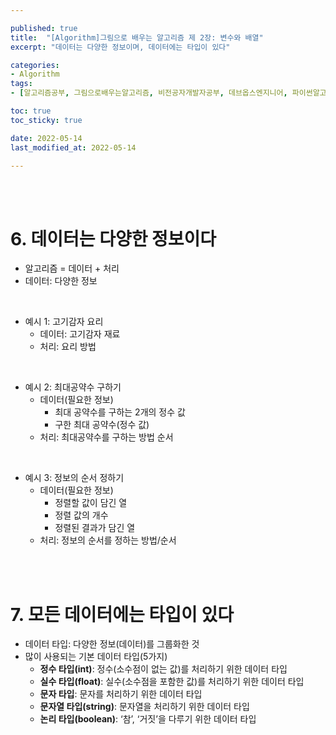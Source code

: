 ```yaml
---

published: true
title:  "[Algorithm]그림으로 배우는 알고리즘 제 2장: 변수와 배열"
excerpt: "데이터는 다양한 정보이며, 데이터에는 타입이 있다"

categories:
- Algorithm
tags:
- [알고리즘공부, 그림으로배우는알고리즘, 비전공자개발자공부, 데브옵스엔지니어, 파이썬알고리즘, 알고리즘책추천, 데이터타입]

toc: true
toc_sticky: true

date: 2022-05-14
last_modified_at: 2022-05-14

---
```

<br/><br/>

# 6. 데이터는 다양한 정보이다

- 알고리즘 = 데이터 + 처리
- 데이터: 다양한 정보

<br/>

- 예시 1: 고기감자 요리
    - 데이터: 고기감자 재료
    - 처리: 요리 방법

<br/>

- 예시 2: 최대공약수 구하기
    - 데이터(필요한 정보)
        - 최대 공약수를 구하는 2개의 정수 값
        - 구한 최대 공약수(정수 값)
    - 처리: 최대공약수를 구하는 방법 순서

<br/>

- 예시 3: 정보의 순서 정하기
    - 데이터(필요한 정보)
        - 정렬할 값이 담긴 열
        - 정렬 값의 개수
        - 정렬된 결과가 담긴 열
    - 처리: 정보의 순서를 정하는 방법/순서
    
<br/><br/>

# 7. 모든 데이터에는 타입이 있다

- 데이터 타입: 다양한 정보(데이터)를 그룹화한 것
- 많이 사용되는 기본 데이터 타입(5가지)
    - **정수 타입(int)**: 정수(소수점이 없는 값)를 처리하기 위한 데이터 타입
    - **실수 타입(float)**: 실수(소수점을 포함한 값)를 처리하기 위한 데이터 타입
    - **문자 타입**: 문자를 처리하기 위한 데이터 타입
    - **문자열 타입(string)**: 문자열을 처리하기 위한 데이터 타입
    - **논리 타입(boolean)**: ‘참’, ‘거짓’을 다루기 위한 데이터 타입

<br/><br/>